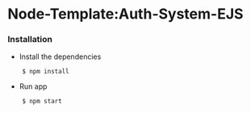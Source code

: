 # Node-Template:Auth-System-EJS
### Installation

* Install the dependencies

```
    $ npm install
```

* Run app

```
    $ npm start
```
